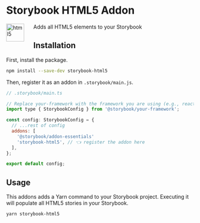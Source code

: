 # Storybook HTML5 Addon
<img src='https://github.com/vardumper/storybook-html5/assets/21208397/c8d73198-0135-4c48-a4ca-33ea1a744a02' style='float:left; margin-right:25px;' title='html5' width='48' height='48'>
Adds all HTML5 elements to your Storybook

## Installation

First, install the package.

```sh
npm install --save-dev storybook-html5
```

Then, register it as an addon in `.storybook/main.js`.

```js
// .storybook/main.ts

// Replace your-framework with the framework you are using (e.g., react-webpack5, vue3-vite)
import type { StorybookConfig } from '@storybook/your-framework';

const config: StorybookConfig = {
  // ...rest of config
  addons: [
    '@storybook/addon-essentials'
    'storybook-html5', // 👈 register the addon here
  ],
};

export default config;
```

## Usage

This addons adds a Yarn command to your Storybook project. Executing it will populate all HTML5 stories in your Storybook.

```
yarn storybook-html5
```
